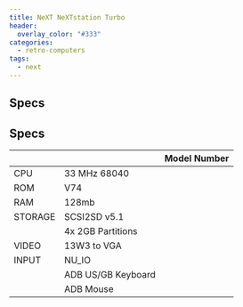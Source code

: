 ```yaml
---
title: NeXT NeXTstation Turbo
header:
  overlay_color: "#333"
categories:
  - retro-computers
tags:
  - next
---
```


## Specs

## Specs

|         |                    | Model Number |
|---------|--------------------|--------------|
| CPU     | 33 MHz 68040       | |
| ROM     | V74                | |
| RAM     | 128mb              | |
| STORAGE | SCSI2SD v5.1       | |
|         | 4x 2GB Partitions  | |
| VIDEO   | 13W3 to VGA        | |
| INPUT   | NU_IO              | |
|         | ADB US/GB Keyboard | |
|         | ADB Mouse          | |
